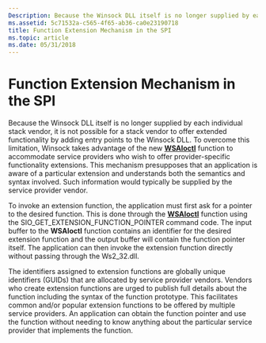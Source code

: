 ```yaml
---
Description: Because the Winsock DLL itself is no longer supplied by each individual stack vendor, it is not possible for a stack vendor to offer extended functionality by adding entry points to the Winsock DLL.
ms.assetid: 5c71532a-c565-4f65-ab36-ca0e23190718
title: Function Extension Mechanism in the SPI
ms.topic: article
ms.date: 05/31/2018
---
```


# Function Extension Mechanism in the SPI

Because the Winsock DLL itself is no longer supplied by each individual stack vendor, it is not possible for a stack vendor to offer extended functionality by adding entry points to the Winsock DLL. To overcome this limitation, Winsock takes advantage of the new [**WSAIoctl**](/windows/desktop/api/Winsock2/nf-winsock2-wsaioctl) function to accommodate service providers who wish to offer provider-specific functionality extensions. This mechanism presupposes that an application is aware of a particular extension and understands both the semantics and syntax involved. Such information would typically be supplied by the service provider vendor.

To invoke an extension function, the application must first ask for a pointer to the desired function. This is done through the [**WSAIoctl**](/windows/desktop/api/Winsock2/nf-winsock2-wsaioctl) function using the SIO\_GET\_EXTENSION\_FUNCTION\_POINTER command code. The input buffer to the **WSAIoctl** function contains an identifier for the desired extension function and the output buffer will contain the function pointer itself. The application can then invoke the extension function directly without passing through the Ws2\_32.dll.

The identifiers assigned to extension functions are globally unique identifiers (GUIDs) that are allocated by service provider vendors. Vendors who create extension functions are urged to publish full details about the function including the syntax of the function prototype. This facilitates common and/or popular extension functions to be offered by multiple service providers. An application can obtain the function pointer and use the function without needing to know anything about the particular service provider that implements the function.

 

 



